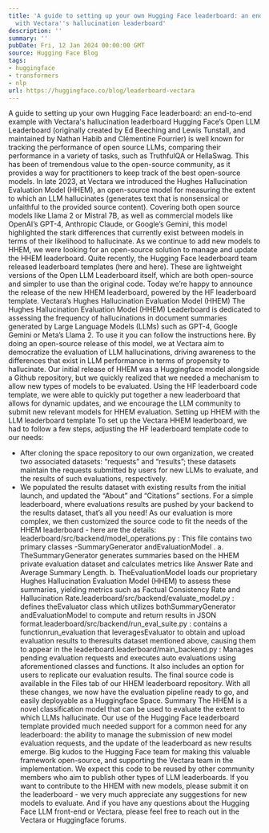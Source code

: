 ```yaml
---
title: 'A guide to setting up your own Hugging Face leaderboard: an end-to-end example
  with Vectara''s hallucination leaderboard'
description: ''
summary: ''
pubDate: Fri, 12 Jan 2024 00:00:00 GMT
source: Hugging Face Blog
tags:
- huggingface
- transformers
- nlp
url: https://huggingface.co/blog/leaderboard-vectara
---
```


A guide to setting up your own Hugging Face leaderboard: an end-to-end example with Vectara's hallucination leaderboard
Hugging Face’s Open LLM Leaderboard (originally created by Ed Beeching and Lewis Tunstall, and maintained by Nathan Habib and Clémentine Fourrier) is well known for tracking the performance of open source LLMs, comparing their performance in a variety of tasks, such as TruthfulQA or HellaSwag.
This has been of tremendous value to the open-source community, as it provides a way for practitioners to keep track of the best open-source models.
In late 2023, at Vectara we introduced the Hughes Hallucination Evaluation Model (HHEM), an open-source model for measuring the extent to which an LLM hallucinates (generates text that is nonsensical or unfaithful to the provided source content). Covering both open source models like Llama 2 or Mistral 7B, as well as commercial models like OpenAI’s GPT-4, Anthropic Claude, or Google’s Gemini, this model highlighted the stark differences that currently exist between models in terms of their likelihood to hallucinate.
As we continue to add new models to HHEM, we were looking for an open-source solution to manage and update the HHEM leaderboard.
Quite recently, the Hugging Face leaderboard team released leaderboard templates (here and here). These are lightweight versions of the Open LLM Leaderboard itself, which are both open-source and simpler to use than the original code.
Today we’re happy to announce the release of the new HHEM leaderboard, powered by the HF leaderboard template.
Vectara’s Hughes Hallucination Evaluation Model (HHEM)
The Hughes Hallucination Evaluation Model (HHEM) Leaderboard is dedicated to assessing the frequency of hallucinations in document summaries generated by Large Language Models (LLMs) such as GPT-4, Google Gemini or Meta’s Llama 2. To use it you can follow the instructions here.
By doing an open-source release of this model, we at Vectara aim to democratize the evaluation of LLM hallucinations, driving awareness to the differences that exist in LLM performance in terms of propensity to hallucinate.
Our initial release of HHEM was a Huggingface model alongside a Github repository, but we quickly realized that we needed a mechanism to allow new types of models to be evaluated. Using the HF leaderboard code template, we were able to quickly put together a new leaderboard that allows for dynamic updates, and we encourage the LLM community to submit new relevant models for HHEM evaluation.
Setting up HHEM with the LLM leaderboard template
To set up the Vectara HHEM leaderboard, we had to follow a few steps, adjusting the HF leaderboard template code to our needs:
- After cloning the space repository to our own organization, we created two associated datasets: “requests” and “results”; these datasets maintain the requests submitted by users for new LLMs to evaluate, and the results of such evaluations, respectively.
- We populated the results dataset with existing results from the initial launch, and updated the “About” and “Citations” sections.
For a simple leaderboard, where evaluations results are pushed by your backend to the results dataset, that’s all you need!
As our evaluation is more complex, we then customized the source code to fit the needs of the HHEM leaderboard - here are the details:
leaderboard/src/backend/model_operations.py
: This file contains two primary classes -SummaryGenerator
andEvaluationModel
. a. TheSummaryGenerator
generates summaries based on the HHEM private evaluation dataset and calculates metrics like Answer Rate and Average Summary Length. b. TheEvaluationModel
loads our proprietary Hughes Hallucination Evaluation Model (HHEM) to assess these summaries, yielding metrics such as Factual Consistency Rate and Hallucination Rate.leaderboard/src/backend/evaluate_model.py
: defines theEvaluator
class which utilizes bothSummaryGenerator
andEvaluationModel
to compute and return results in JSON format.leaderboard/src/backend/run_eval_suite.py
: contains a functionrun_evaluation
that leveragesEvaluator
to obtain and upload evaluation results to theresults
dataset mentioned above, causing them to appear in the leaderboard.leaderboard/main_backend.py
: Manages pending evaluation requests and executes auto evaluations using aforementioned classes and functions. It also includes an option for users to replicate our evaluation results.
The final source code is available in the Files tab of our HHEM leaderboard repository. With all these changes, we now have the evaluation pipeline ready to go, and easily deployable as a Huggingface Space.
Summary
The HHEM is a novel classification model that can be used to evaluate the extent to which LLMs hallucinate. Our use of the Hugging Face leaderboard template provided much needed support for a common need for any leaderboard: the ability to manage the submission of new model evaluation requests, and the update of the leaderboard as new results emerge.
Big kudos to the Hugging Face team for making this valuable framework open-source, and supporting the Vectara team in the implementation. We expect this code to be reused by other community members who aim to publish other types of LLM leaderboards.
If you want to contribute to the HHEM with new models, please submit it on the leaderboard - we very much appreciate any suggestions for new models to evaluate.
And if you have any questions about the Hugging Face LLM front-end or Vectara, please feel free to reach out in the Vectara or Huggingface forums.
